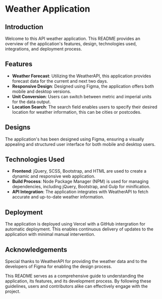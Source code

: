 # Weather Application

## Introduction

Welcome to this API weather application. This README provides an overview of the application's features, design, technologies used, integrations, and deployment process.

## Features

- **Weather Forecast**: Utilizing the WeatherAPI, this application provides forecast data for the current and next two days.
- **Responsive Design**: Designed using Figma, the application offers both mobile and desktop versions.
- **Unit Conversion**: Users can switch between metric and imperial units for the data output.
- **Location Search**: The search field enables users to specify their desired location for weather information, this can be cities or postcodes.

## Designs

The application's has been designed using Figma, ensuring a visually appealing and structured user interface for both mobile and desktop users.

## Technologies Used

- **Frontend**: jQuery, SCSS, Bootstrap, and HTML are used to create a dynamic and responsive web application.
- **Build Process**: Node Package Manager (NPM) is used for managing dependencies, including jQuery, Bootstrap, and Gulp for minification.
- **API Integration**: The application integrates with WeatherAPI to fetch accurate and up-to-date weather information.

## Deployment

The application is deployed using Vercel with a GitHub intergration for automatic deployment. This enables continuous delivery of updates to the application with minimal manual intervention.

## Acknowledgements

Special thanks to WeatherAPI for providing the weather data and to the developers of Figma for enabling the design process.

This README serves as a comprehensive guide to understanding the application, its features, and its development process. By following these guidelines, users and contributors alike can effectively engage with the project.